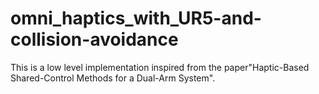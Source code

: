 # omni_haptics_with_UR5-and-collision-avoidance
This is a low level implementation inspired from the paper"Haptic-Based Shared-Control Methods for a Dual-Arm System".
